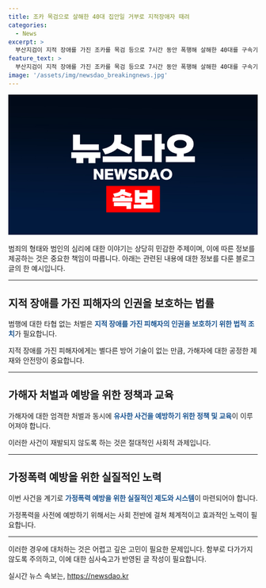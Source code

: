 ```yaml
---
title: 조카 목검으로 살해한 40대 집안일 거부로 지적장애자 때려
categories:
  - News
excerpt: >
  부산지검이 지적 장애를 가진 조카를 목검 등으로 7시간 동안 폭행해 살해한 40대를 구속기소했다. A씨는 피해자가 집안일을 거부한 이유로 범행을 저지른 것으로 드러났으며, 부추긴 아내 B씨는 살인 방조 혐의로 기소됐다. 검찰은 A씨가 피해자를 약 10개월에 걸쳐 폭행하고 사망 당일에도 폭행해 숨지게 한 것을 확인했다.
feature_text: >
  부산지검이 지적 장애를 가진 조카를 목검 등으로 7시간 동안 폭행해 살해한 40대를 구속기소했다. A씨는 피해자가 집안일을 거부한 이유로 범행을 저지른 것으로 드러났으며, 부추긴 아내 B씨는 살인 방조 혐의로 기소됐다. 검찰은 A씨가 피해자를 약 10개월에 걸쳐 폭행하고 사망 당일에도 폭행해 숨지게 한 것을 확인했다.
image: '/assets/img/newsdao_breakingnews.jpg'
---
```


<p><img src="/assets/img/newsdao_breakingnews.jpg" alt="cryptoinkorea 속보" /></p>

<p>범죄의 형태와 범인의 심리에 대한 이야기는 상당히 민감한 주제이며, 이에 따른 정보를 제공하는 것은 중요한 책임이 따릅니다. 아래는 관련된 내용에 대한 정보를 다룬 블로그 글의 한 예시입니다.</p>

<hr />

<h2 data-ke-size="size26">지적 장애를 가진 피해자의 인권을 보호하는 법률</h2>

<p>범행에 대한 타협 없는 처벌은 <b><span style="color: #1a5490;">지적 장애를 가진 피해자의 인권을 보호하기 위한 법적 조치</span></b>가 필요합니다. </p>

<p>지적 장애를 가진 피해자에게는 별다른 방어 기술이 없는 만큼, 가해자에 대한 공정한 제재와 안전망이 중요합니다.</p>

<hr />

<h2 data-ke-size="size26">가해자 처벌과 예방을 위한 정책과 교육</h2>

<p>가해자에 대한 엄격한 처벌과 동시에 <b><span style="color: #1a5490;">유사한 사건을 예방하기 위한 정책 및 교육</span></b>이 이루어져야 합니다. </p>

<p>이러한 사건이 재발되지 않도록 하는 것은 절대적인 사회적 과제입니다.</p>

<hr />

<h2 data-ke-size="size26">가정폭력 예방을 위한 실질적인 노력</h2>

<p>이번 사건을 계기로 <b><span style="color: #1a5490;">가정폭력 예방을 위한 실질적인 제도와 시스템</span></b>이 마련되어야 합니다. </p>

<p>가정폭력을 사전에 예방하기 위해서는 사회 전반에 걸쳐 체계적이고 효과적인 노력이 필요합니다.</p>

<hr />

<p>이러한 경우에 대처하는 것은 어렵고 깊은 고민이 필요한 문제입니다. 함부로 다가가지 않도록 주의하고, 이에 대한 심사숙고가 반영된 글 작성이 필요합니다.</p>
실시간 뉴스 속보는, <a href="https://newsdao.kr" rel="dofollow">https://newsdao.kr</a>


